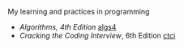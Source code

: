 My learning and practices in programming

- _Algorithms, 4th Edition_ [algs4](src/algs4)
- _Cracking the Coding Interview_, 6th Edition [ctci](src/ctci6)